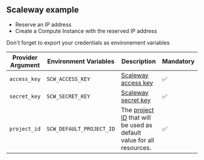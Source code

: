 ## Scaleway example

- Reserve an IP address
- Create a Compute Instance with the reserved IP address

Don't forget to export your credentials as environement variables

| Provider Argument | Environment Variables | Description                                                                                                                             | Mandatory |
|-------------------|-------------------------------------------------|-----------------------------------------------------------------------------------------------------------------------------------------|-----------|
| `access_key`      | `SCW_ACCESS_KEY`                                | [Scaleway access key](https://console.scaleway.com/project/credentials)                                                                 | ✅        |
| `secret_key`      | `SCW_SECRET_KEY`                                | [Scaleway secret key](https://console.scaleway.com/project/credentials)                                                                 | ✅        |
| `project_id`      | `SCW_DEFAULT_PROJECT_ID`                        | The [project ID](https://console.scaleway.com/project/settings) that will be used as default value for all resources.                   | ✅        |